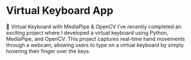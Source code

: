 # Virtual Keyboard App
🚀 Virtual Keyboard with MediaPipe & OpenCV
I’ve recently completed an exciting project where I developed a virtual keyboard using Python, MediaPipe, and OpenCV. This project captures real-time hand movements through a webcam, allowing users to type on a virtual keyboard by simply hovering their finger over the keys.
